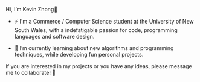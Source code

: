 Hi, I’m Kevin Zhong👋

- ⚡ I'm a Commerce / Computer Science student at the University of New South Wales, with a indefatigable passion for code, programming languages and software design.

- 🌱 I’m currently learning about new algorithms and programming techniques, while developing fun personal projects. 

 If you are interested in my projects or you have any ideas, please message me to collaborate! 👀

<!---
Kevin-Zhong1/Kevin-Zhong1 is a ✨ special ✨ repository because its `README.md` (this file) appears on your GitHub profile.
You can click the Preview link to take a look at your changes.
--->
